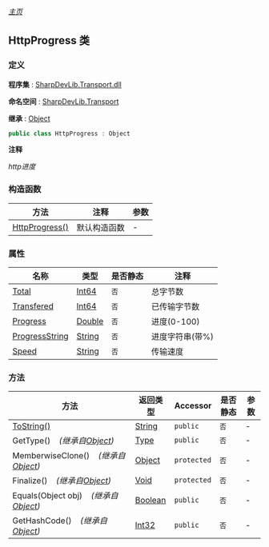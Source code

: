 ###### [主页](./Index.md "主页")

## HttpProgress 类

### 定义

**程序集** : [SharpDevLib.Transport.dll](./SharpDevLib.Transport.assembly.md "SharpDevLib.Transport.dll")

**命名空间** : [SharpDevLib.Transport](./SharpDevLib.Transport.namespace.md "SharpDevLib.Transport")

**继承** : [Object](https://learn.microsoft.com/en-us/dotnet/api/system.object "Object")

``` csharp
public class HttpProgress : Object
```

**注释**

*http进度*


### 构造函数

|方法|注释|参数|
|---|---|---|
|[HttpProgress()](./SharpDevLib.Transport.HttpProgress.ctor.md "HttpProgress()")|默认构造函数|-|


### 属性

|名称|类型|是否静态|注释|
|---|---|---|---|
|[Total](./SharpDevLib.Transport.HttpProgress.Total.md "Total")|[Int64](https://learn.microsoft.com/en-us/dotnet/api/system.int64 "Int64")|`否`|总字节数|
|[Transfered](./SharpDevLib.Transport.HttpProgress.Transfered.md "Transfered")|[Int64](https://learn.microsoft.com/en-us/dotnet/api/system.int64 "Int64")|`否`|已传输字节数|
|[Progress](./SharpDevLib.Transport.HttpProgress.Progress.md "Progress")|[Double](https://learn.microsoft.com/en-us/dotnet/api/system.double "Double")|`否`|进度(0-100)|
|[ProgressString](./SharpDevLib.Transport.HttpProgress.ProgressString.md "ProgressString")|[String](https://learn.microsoft.com/en-us/dotnet/api/system.string "String")|`否`|进度字符串(带%)|
|[Speed](./SharpDevLib.Transport.HttpProgress.Speed.md "Speed")|[String](https://learn.microsoft.com/en-us/dotnet/api/system.string "String")|`否`|传输速度|


### 方法

|方法|返回类型|Accessor|是否静态|参数|
|---|---|---|---|---|
|[ToString()](./SharpDevLib.Transport.HttpProgress.ToString.md "ToString()")|[String](https://learn.microsoft.com/en-us/dotnet/api/system.string "String")|`public`|`否`|-|
|GetType()&nbsp;&nbsp;&nbsp;&nbsp;*(继承自[Object](https://learn.microsoft.com/en-us/dotnet/api/system.object "Object"))*|[Type](https://learn.microsoft.com/en-us/dotnet/api/system.type "Type")|`public`|`否`|-|
|MemberwiseClone()&nbsp;&nbsp;&nbsp;&nbsp;*(继承自[Object](https://learn.microsoft.com/en-us/dotnet/api/system.object "Object"))*|[Object](https://learn.microsoft.com/en-us/dotnet/api/system.object "Object")|`protected`|`否`|-|
|Finalize()&nbsp;&nbsp;&nbsp;&nbsp;*(继承自[Object](https://learn.microsoft.com/en-us/dotnet/api/system.object "Object"))*|[Void](https://learn.microsoft.com/en-us/dotnet/api/system.void "Void")|`protected`|`否`|-|
|Equals(Object obj)&nbsp;&nbsp;&nbsp;&nbsp;*(继承自[Object](https://learn.microsoft.com/en-us/dotnet/api/system.object "Object"))*|[Boolean](https://learn.microsoft.com/en-us/dotnet/api/system.boolean "Boolean")|`public`|`否`|-|
|GetHashCode()&nbsp;&nbsp;&nbsp;&nbsp;*(继承自[Object](https://learn.microsoft.com/en-us/dotnet/api/system.object "Object"))*|[Int32](https://learn.microsoft.com/en-us/dotnet/api/system.int32 "Int32")|`public`|`否`|-|


